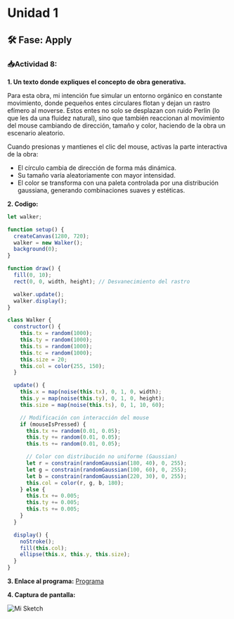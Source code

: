 # Unidad 1

## 🛠 Fase: Apply

### 📥Actividad 8:

**1. Un texto donde expliques el concepto de obra generativa.**

Para esta obra, mi intención fue simular un entorno orgánico en constante movimiento, donde pequeños entes circulares flotan y dejan un rastro efímero al moverse. Estos entes no solo se desplazan con ruido Perlin (lo que les da una fluidez natural), sino que también reaccionan al movimiento del mouse cambiando de dirección, tamaño y color, haciendo de la obra un escenario aleatorio.

Cuando presionas y mantienes el clic del mouse, activas la parte interactiva de la obra:

- El círculo cambia de dirección de forma más dinámica.
- Su tamaño varía aleatoriamente con mayor intensidad.
- El color se transforma con una paleta controlada por una distribución gaussiana, generando combinaciones suaves y estéticas.

**2. Codigo:**
```javascript
let walker;

function setup() {
  createCanvas(1280, 720);
  walker = new Walker();
  background(0);
}

function draw() {
  fill(0, 10);
  rect(0, 0, width, height); // Desvanecimiento del rastro

  walker.update();
  walker.display();
}

class Walker {
  constructor() {
    this.tx = random(1000);
    this.ty = random(1000);
    this.ts = random(1000);
    this.tc = random(1000);
    this.size = 20;
    this.col = color(255, 150);
  }

  update() {
    this.x = map(noise(this.tx), 0, 1, 0, width);
    this.y = map(noise(this.ty), 0, 1, 0, height);
    this.size = map(noise(this.ts), 0, 1, 10, 60);

    // Modificación con interacción del mouse
    if (mouseIsPressed) {
      this.tx += random(0.01, 0.05);
      this.ty += random(0.01, 0.05);
      this.ts += random(0.01, 0.05);

      // Color con distribución no uniforme (Gaussian)
      let r = constrain(randomGaussian(180, 40), 0, 255);
      let g = constrain(randomGaussian(100, 60), 0, 255);
      let b = constrain(randomGaussian(220, 30), 0, 255);
      this.col = color(r, g, b, 180);
    } else {
      this.tx += 0.005;
      this.ty += 0.005;
      this.ts += 0.005;
    }
  }

  display() {
    noStroke();
    fill(this.col);
    ellipse(this.x, this.y, this.size);
  }
}
```

**3. Enlace al programa:**
[Programa](https://editor.p5js.org/TatoDesignn/sketches/B9CkAfNEZ)

**4. Captura de pantalla:**

![Mi Sketch](https://imgur.com/a/nXBA38N)
